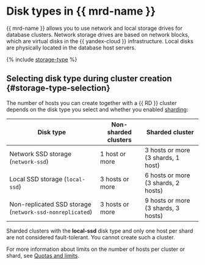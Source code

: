 # Disk types in {{ mrd-name }}



{{ mrd-name }} allows you to use network and local storage drives for database clusters. Network storage drives are based on network blocks, which are virtual disks in the {{ yandex-cloud }} infrastructure. Local disks are physically located in the database host servers.

{% include [storage-type](../../_includes/mdb/mrd/storage-type.md) %}

## Selecting disk type during cluster creation {#storage-type-selection}

The number of hosts you can create together with a {{ RD }} cluster depends on the disk type you select and whether you enabled [sharding](./sharding.md):

| Disk type | Non-sharded clusters | Sharded cluster |
| ------------------------------------------------------------------------- | --------------------------------- | ----------------------------------|
| Network SSD storage (`network-ssd`) | 1 host or more | 3 hosts or more (3 shards, 1 host) |
| Local SSD storage (`local-ssd`) | 3 hosts or more | 6 hosts or more (3 shards, 2 hosts) |
| Non-replicated SSD storage (`network-ssd-nonreplicated`) | 3 hosts or more | 9 hosts or more (3 shards, 3 hosts) |

Sharded clusters with the **local-ssd** disk type and only one host per shard are not considered fault-tolerant. You cannot create such a cluster.

For more information about limits on the number of hosts per cluster or shard, see [Quotas and limits](./limits.md).

